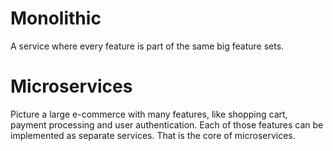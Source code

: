# Monolithic
A service where every feature is part of the same big feature sets.
# Microservices
Picture a large e-commerce with many features, like shopping cart, payment processing and user authentication. Each of those features can be implemented as separate services. That is the core of microservices.
